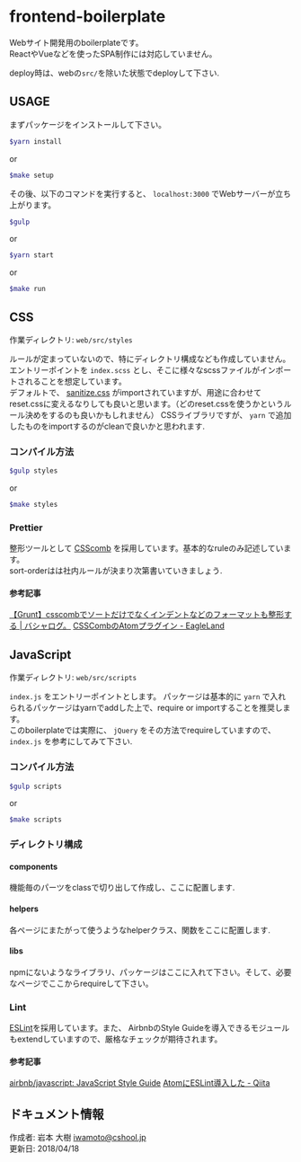 # frontend-boilerplate

Webサイト開発用のboilerplateです。   
ReactやVueなどを使ったSPA制作には対応していません。   
    
deploy時は、webの`src/`を除いた状態でdeployして下さい.


## USAGE
まずパッケージをインストールして下さい。

```bash
$yarn install
```

or

```bash
$make setup
```

その後、以下のコマンドを実行すると、 `localhost:3000` でWebサーバーが立ち上がります。

```bash
$gulp
```

or

```bash
$yarn start
```

or

```bash
$make run
```

## CSS
作業ディレクトリ: `web/src/styles`   
   
ルールが定まっていないので、特にディレクトリ構成なども作成していません。   
エントリーポイントを `index.scss` とし、そこに様々なscssファイルがインポートされることを想定しています。   
デフォルトで、 [sanitize.css](http://jonathantneal.github.io/sanitize.css/) がimportされていますが、用途に合わせてreset.cssに変えるなりしても良いと思います。（どのreset.cssを使うかというルール決めをするのも良いかもしれません）
CSSライブラリですが、 `yarn` で追加したものをimportするのがcleanで良いかと思われます.

### コンパイル方法

```bash
$gulp styles
```

or

```bash
$make styles
```
 


### Prettier
整形ツールとして [CSScomb](http://csscomb.com) を採用しています。基本的なruleのみ記述しています。  
sort-orderはは社内ルールが決まり次第書いていきましょう.

#### 参考記事
[【Grunt】csscombでソートだけでなくインデントなどのフォーマットも整形する \| バシャログ。](http://bashalog.c-brains.jp/14/12/01-202258.php)
[CSSCombのAtomプラグイン \- EagleLand](https://1000ch.net/posts/2015/atom-csscomb.html)


## JavaScript
作業ディレクトリ: `web/src/scripts`   
    
`index.js` をエントリーポイントとします。
パッケージは基本的に `yarn` で入れられるパッケージはyarnでaddした上で、require or importすることを推奨します。   
このboilerplateでは実際に、 `jQuery` をその方法でrequireしていますので、`index.js` を参考にしてみて下さい.


### コンパイル方法

```bash
$gulp scripts
```

or

```bash
$make scripts
```
 

### ディレクトリ構成

#### components
機能毎のパーツをclassで切り出して作成し、ここに配置します.

#### helpers
各ページにまたがって使うようなhelperクラス、関数をここに配置します.

#### libs
npmにないようなライブラリ、パッケージはここに入れて下さい。そして、必要なページでここからrequireして下さい。

### Lint
[ESLint](https://eslint.org)を採用しています。また、 AirbnbのStyle Guideを導入できるモジュールもextendしていますので、厳格なチェックが期待されます。   

#### 参考記事
[airbnb/javascript: JavaScript Style Guide](https://github.com/airbnb/javascript)
[AtomにESLint導入した \- Qiita](https://qiita.com/HisakoIsaka/items/40966a0c78846f4053c9)


## ドキュメント情報
作成者: 岩本 大樹 <iwamoto@cshool.jp>  
更新日: 2018/04/18
